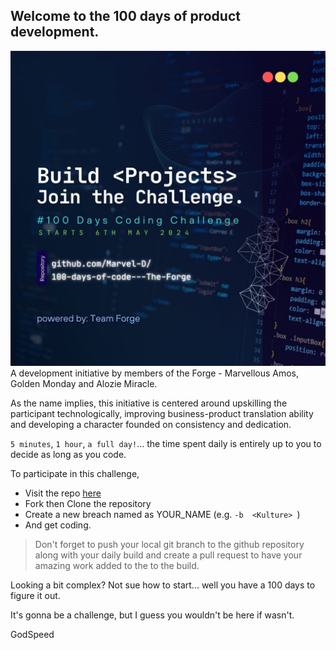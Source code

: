 ## Welcome to the 100 days of product development.

![cover](/images/cover.jpeg)
A development initiative by members of the Forge - Marvellous Amos, Golden Monday and Alozie Miracle.

As the name implies, this initiative is centered around upskilling the participant technologically, improving business-product translation ability and developing a character founded on consistency and dedication.

`5 minutes`, `1 hour`, `a full day!`... the time spent daily is entirely up to you to decide as long as you code.

To participate in this challenge,

- Visit the repo [here](https://github.com/Marvel-D/100-days-of-code---The-Forge)
- Fork then Clone the repository
- Create a new breach named as YOUR_NAME (e.g. `-b  <Kulture> `)
- And get coding.

> Don't forget to push your local git branch to the github repository along with your daily build and create a pull request to have your amazing work added to the to the build.

Looking a bit complex? Not sue how to start... well you have a 100 days to figure it out.

It's gonna be a challenge, but I guess you wouldn't be here if wasn't.

GodSpeed

